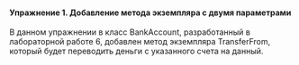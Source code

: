 #### Упражнение 1. Добавление метода экземпляра с двумя параметрами

В данном упражнении в класс BankAccount, разработанный в лабораторной работе 6, добавлен метод экземпляра TransferFrom, который будет переводить деньги с указанного счета на данный.
